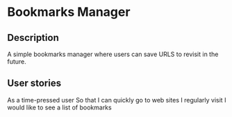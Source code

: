# Bookmarks Manager

## Description

A simple bookmarks manager where users can save URLS to revisit in the future.

## User stories

As a time-pressed user
So that I can quickly go to web sites I regularly visit
I would like to see a list of bookmarks
